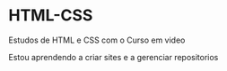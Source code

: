 # HTML-CSS
 Estudos de HTML e CSS com o Curso em video


Estou aprendendo a criar sites e a gerenciar repositorios